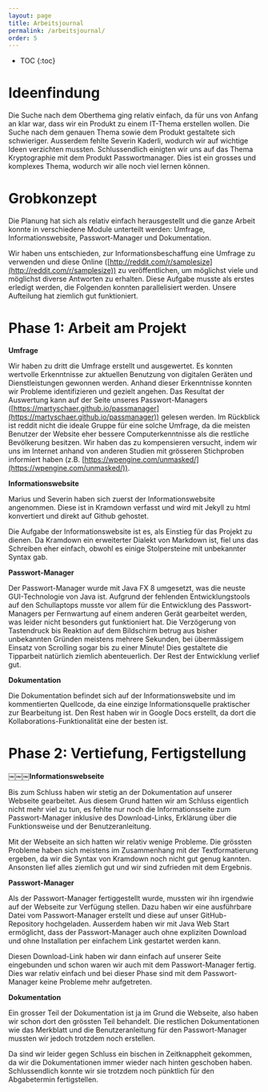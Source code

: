 ```yaml
---
layout: page
title: Arbeitsjournal
permalink: /arbeitsjournal/
order: 5
---
```

* TOC
{:toc}

# Ideenfindung

Die Suche nach dem Oberthema ging relativ einfach, da für uns von Anfang an klar war, dass wir ein Produkt zu einem IT-Thema erstellen wollen. Die Suche nach dem genauen Thema sowie dem Produkt gestaltete sich schwieriger. Ausserdem fehlte Severin Kaderli, wodurch wir auf wichtige Ideen verzichten mussten. Schlussendlich einigten wir uns auf das Thema Kryptographie mit dem Produkt Passwortmanager. Dies ist ein grosses und komplexes Thema, wodurch wir alle noch viel lernen können.

# Grobkonzept

Die Planung hat sich als relativ einfach herausgestellt und die ganze Arbeit konnte in verschiedene Module unterteilt werden: Umfrage, Informationswebsite, Passwort-Manager und Dokumentation.

Wir haben uns entschieden, zur Informationsbeschaffung eine Umfrage zu verwenden und diese Online ([http://reddit.com/r/samplesize](http://reddit.com/r/samplesize)) zu veröffentlichen, um möglichst viele und möglichst diverse Antworten zu erhalten. Diese Aufgabe musste als erstes erledigt werden, die Folgenden konnten parallelisiert werden. Unsere Aufteilung hat ziemlich gut funktioniert.

# Phase 1: Arbeit am Projekt

**Umfrage**

Wir haben zu dritt die Umfrage erstellt und ausgewertet. Es konnten wertvolle Erkenntnisse zur aktuellen Benutzung von digitalen Geräten und Dienstleistungen gewonnen werden. Anhand dieser Erkenntnisse konnten wir Probleme identifizieren und gezielt angehen. Das Resultat der Auswertung kann auf der Seite unseres Passwort-Managers ([https://martyschaer.github.io/passmanager](https://martyschaer.github.io/passmanager)) gelesen werden. Im Rückblick ist reddit nicht die ideale Gruppe für eine solche Umfrage, da die meisten Benutzer der Website eher bessere Computerkenntnisse als die restliche Bevölkerung besitzen. Wir haben das zu kompensieren versucht, indem wir uns im Internet anhand von anderen Studien mit grösseren Stichproben informiert haben (z.B. [https://wpengine.com/unmasked/](https://wpengine.com/unmasked/)).

**Informationswebsite**

Marius und Severin haben sich zuerst der Informationswebsite angenommen. Diese ist in Kramdown verfasst und wird mit Jekyll zu html konvertiert und direkt auf Github gehostet.

Die Aufgabe der Informationswebsite ist es, als Einstieg für das Projekt zu dienen. Da Kramdown ein erweiterter Dialekt von Markdown ist, fiel uns das Schreiben eher einfach, obwohl es einige Stolpersteine mit unbekannter Syntax gab.

**Passwort-Manager**

Der Passwort-Manager wurde mit Java FX 8 umgesetzt, was die neuste GUI-Technologie von Java ist. Aufgrund der fehlenden Entwicklungstools auf den Schullaptops musste vor allem für die Entwicklung des Passwort-Managers per Fernwartung auf einem anderen Gerät gearbeitet werden, was leider nicht besonders gut funktioniert hat. Die Verzögerung von Tastendruck bis Reaktion auf dem Bildschirm betrug aus bisher unbekannten Gründen meistens mehrere Sekunden, bei übermässigem Einsatz von Scrolling sogar bis zu einer Minute! Dies gestaltete die Tipparbeit natürlich ziemlich abenteuerlich. Der Rest der Entwicklung verlief gut.

**Dokumentation**

Die Dokumentation befindet sich auf der Informationswebsite und im kommentierten Quellcode, da eine einzige Informationsquelle praktischer zur Bearbeitung ist. Den Rest haben wir in Google Docs erstellt, da dort die Kollaborations-Funktionalität eine der besten ist.

# Phase 2: Vertiefung, Fertigstellung

￼￼￼**Informationswebseite**

Bis zum Schluss haben wir stetig an der Dokumentation auf unserer Webseite gearbeitet. Aus diesem Grund hatten wir am Schluss eigentlich nicht mehr viel zu tun, es fehlte nur noch die Informationsseite zum Passwort-Manager inklusive des Download-Links, Erklärung über die Funktionsweise und der Benutzeranleitung.

Mit der Webseite an sich hatten wir relativ wenige Probleme. Die grössten Probleme haben sich meistens im Zusammenhang mit der Textformatierung ergeben, da wir die Syntax von Kramdown noch nicht gut genug kannten. Ansonsten lief alles ziemlich gut und wir sind zufrieden mit dem Ergebnis.

**Passwort-Manager**

Als der Passwort-Manager fertiggestellt wurde, mussten wir ihn irgendwie auf der Webseite zur Verfügung stellen. Dazu haben wir eine ausführbare Datei vom Passwort-Manager erstellt und diese auf unser GitHub-Repository hochgeladen. Ausserdem haben wir mit Java Web Start ermöglicht, dass der Passwort-Manager auch ohne expliziten Download und ohne Installation per einfachem Link gestartet werden kann.

Diesen Download-Link haben wir dann einfach auf unserer Seite eingebunden und schon waren wir auch mit dem Passwort-Manager fertig. Dies war relativ einfach und bei dieser Phase sind mit dem Passwort-Manager keine Probleme mehr aufgetreten.

**Dokumentation**

Ein grosser Teil der Dokumentation ist ja im Grund die Webseite, also haben wir schon dort den grössten Teil behandelt. Die restlichen Dokumentationen wie das Merkblatt und die Benutzeranleitung für den Passwort-Manager mussten wir jedoch trotzdem noch erstellen.

Da sind wir leider gegen Schluss ein bischen in Zeitknappheit gekommen, da wir die Dokumentationen immer wieder nach hinten geschoben haben. Schlussendlich konnte wir sie trotzdem noch pünktlich für den Abgabetermin fertigstellen.
